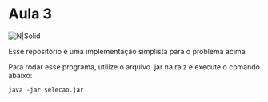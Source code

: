 # Aula 3

![N|Solid](https://cldup.com/qx692ykXSw.jpg)

Esse repositório é uma implementação simplista para o problema acima

Para rodar esse programa, utilize o arquivo .jar na raiz e execute o comando abaixo:

``java -jar selecao.jar``